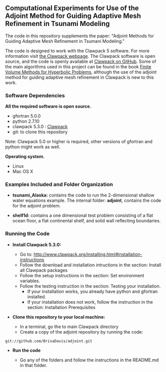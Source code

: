 ## Computational Experiments for Use of the Adjoint Method for Guiding Adaptive Mesh Refinement in Tsunami Modeling

The code in this repository supplements the paper: "Adjoint Methods for Guiding Adaptive Mesh Refinement in Tsumani Modeling."

The code is designed to work with the Clawpack 5 software. For more information visit 
[the Clawpack webpage](http://www.clawpack.org/ ). 
The Clawpack software is open source, and the code is openly available at 
[Clawpack on GitHub](https://github.com/clawpack/clawpack). Some of the main algorithms used in this 
project can be found in the book 
[Finite Volume Methods for Hyperbolic Problems](http://depts.washington.edu/clawpack/book.html), although 
the use of the adjoint method for guiding adaptive mesh refinement in Clawpack is new to this work. 

### Software Dependencies
**All the required software is open source.**

* gfortran 5.0.0
* python 2.7.10
* clawpack 5.3.0 : [Clawpack](http://www.clawpack.org/ )
* git: to clone this repository

Note: Clawpack 5.0 or higher is required, other versions of gfortran and python might work as well.

**Operating system.**

* Linux
* Mac OS X

### Examples Included and Folder Organization

* **tsunami_Alaska:** contains the code to run the 2-dimensional shallow water equations example. 
The internal folder: **adjoint**, contains the code for the adjoint problem. 

* **shelf1d:** contains a one dimensional test problem consisting of a flat ocean floor, a
flat continental shelf, and solid wall reflecting boundaries.

### Running the Code
* **Install Clawpack 5.3.0:**
    - Go to: http://www.clawpack.org/installing.html#installation-instructions
    - Follow the download and installation intructions in the section: Install all Clawpack packages 
    - Follow the setup instructions in the section: Set environment variables.
    - Follow the testing instruction in the section: Testing your installation.
        * If your installation works, you already have python and gfortran installed.
        * If your installation does not work, follow the instruction in the section: Installation Prerequisites

* **Clone this repository to your local machine:**
    - In a terminal, go the to main Clawpack directory
    - Create a copy of the adjoint repository by running the code:

```
git://github.com/BrisaDavis/adjoint.git
```

* **Run the code**

    * Go any of the folders and follow the instructions in the README.md in that folder.
